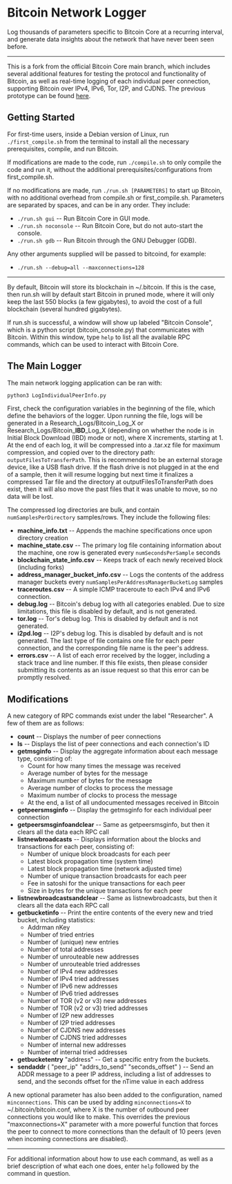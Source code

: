 Bitcoin Network Logger
=====================================
Log thousands of parameters specific to Bitcoin Core at a recurring interval, and generate data insights about the network that have never been seen before.

---

This is a fork from the official Bitcoin Core main branch, which includes several additional features for testing the protocol and functionality of Bitcoin, as well as real-time logging of each individual peer connection, supporting Bitcoin over IPv4, IPv6, Tor, I2P, and CJDNS. The previous prototype can be found [here](https://github.com/simewu/bitcoin_researcher).

Getting Started
----------------
For first-time users, inside a Debian version of Linux, run `./first_compile.sh` from the terminal to install all the necessary prerequisites, compile, and run Bitcoin.

If modifications are made to the code, run `./compile.sh` to only compile the code and run it, without the additional prerequisites/configurations from first_compile.sh.

If no modifications are made, run `./run.sh [PARAMETERS]` to start up Bitcoin, with no additional overhead from compile.sh or first_compile.sh. Parameters are separated by spaces, and can be in any order. They include:
* `./run.sh gui` -- Run Bitcoin Core in GUI mode.
* `./run.sh noconsole` -- Run Bitcoin Core, but do not auto-start the console.
* `./run.sh gdb` -- Run Bitcoin through the GNU Debugger (GDB).

Any other arguments supplied will be passed to bitcoind, for example:
* `./run.sh --debug=all --maxconnections=128`

---
By default, Bitcoin will store its blockchain in ~/.bitcoin. If this is the case, then run.sh will by default start Bitcoin in pruned mode, where it will only keep the last 550 blocks (a few gigabytes), to avoid the cost of a full blockchain (several hundred gigabytes).

If run.sh is successful, a window will show up labeled "Bitcoin Console", which is a python script (bitcoin_console.py) that communicates with Bitcoin. Within this window, type `help` to list all the available RPC commands, which can be used to interact with Bitcoin Core.

The Main Logger
----------------
The main network logging application can be ran with:
```python
python3 LogIndividualPeerInfo.py
```
First, check the configuration variables in the beginning of the file, which define the behaviors of the logger. Upon running the file, logs will be generated in a Research_Logs/Bitcoin_Log_X or Research_Logs/Bitcoin_**IBD**_Log_X (depending on whether the node is in Initial Block Download (IBD) mode or not), where X increments, starting at 1. At the end of each log, it will be compressed into a .tar.xz file for maximum compression, and copied over to the directory path: `outputFilesToTransferPath`. This is recommended to be an external storage device, like a USB flash drive. If the flash drive is not plugged in at the end of a sample, then it will resume logging but next time it finalizes a compressed Tar file and the directory at outputFilesToTransferPath does exist, then it will also move the past files that it was unable to move, so no data will be lost.

The compressed log directories are bulk, and contain `numSamplesPerDirectory` samples/rows. They include the following files:
* **machine_info.txt** -- Appends the machine specifications once upon directory creation
* **machine_state.csv** -- The primary log file containing information about the machine, one row is generated every `numSecondsPerSample` seconds
* **blockchain_state_info.csv** -- Keeps track of each newly received block (including forks)
* **address_manager_bucket_info.csv** -- Logs the contents of the address manager buckets every `numSamplesPerAddressManagerBucketLog` samples
* **traceroutes.csv** -- A simple ICMP traceroute to each IPv4 and IPv6 connection.
* **debug.log** -- Bitcoin's debug log with all categories enabled. Due to size limitations, this file is disabled by default, and is not generated.
* **tor.log** -- Tor's debug log. This is disabled by default and is not generated.
* **i2pd.log** -- I2P's debug log. This is disabled by default and is not generated.
The last type of file contains one file for each peer connection, and the corresponding file name is the peer's address.
* **errors.csv** -- A list of each error received by the logger, including a stack trace and line number. If this file exists, then please consider submitting its contents as an issue request so that this error can be promptly resolved.

Modifications
----------------

A new category of RPC commands exist under the label "Researcher". A few of them are as follows:
* **count** -- Displays the number of peer connections
* **ls** -- Displays the list of peer connections and each connection's ID
* **getmsginfo** -- Display the aggregate information about each message type, consisting of:
	* Count for how many times the message was received
	* Average number of bytes for the message
	* Maximum number of bytes for the message
	* Average number of clocks to process the message
	* Maximum number of clocks to process the message
	* At the end, a list of all undocumented messages received in Bitcoin
* **getpeersmsginfo** -- Display the getmsginfo for each individual peer connection
* **getpeersmsginfoandclear** -- Same as getpeersmsginfo, but then it clears all the data each RPC call
* **listnewbroadcasts** -- Displays information about the blocks and transactions for each peer, consisting of:
	* Number of unique block broadcasts for each peer
	* Latest block propagation time (system time)
	* Latest block propagation time (network adjusted time)
	* Number of unique transaction broadcasts for each peer
	* Fee in satoshi for the unique transactions for each peer
	* Size in bytes for the unique transactions for each peer
* **listnewbroadcastsandclear** -- Same as listnewbroadcasts, but then it clears all the data each RPC call
* **getbucketinfo** -- Print the entire contents of the every new and tried bucket, including statistics:
	* Addrman nKey
	* Number of tried entries
	* Number of (unique) new entries
	* Number of total addresses
	* Number of unrouteable new addresses
	* Number of unrouteable tried addresses
	* Number of IPv4 new addresses
	* Number of IPv4 tried addresses
	* Number of IPv6 new addresses
	* Number of IPv6 tried addresses
	* Number of TOR (v2 or v3) new addresses
	* Number of TOR (v2 or v3) tried addresses
	* Number of I2P new addresses
	* Number of I2P tried addresses
	* Number of CJDNS new addresses
	* Number of CJDNS tried addresses
	* Number of internal new addresses
	* Number of internal tried addresses
* **getbucketentry** "address" -- Get a specific entry from the buckets.
* **sendaddr** ( "peer_ip" "addrs_to_send" "seconds_offset" ) -- Send an ADDR message to a peer IP address, including a list of addresses to send, and the seconds offset for the nTime value in each address

A new optional parameter has also been added to the configuration, named `minconnections`. This can be used by adding `minconnections=X` to ~/.bitcoin/bitcoin.conf, where X is the number of outbound peer connections you would like to make. This overrides the previous "maxconnections=X" parameter with a more powerful function that forces the peer to connect to more connections than the default of 10 peers (even when incoming connections are disabled). 

---

For additional information about how to use each command, as well as a brief description of what each one does, enter `help` followed by the command in question.
